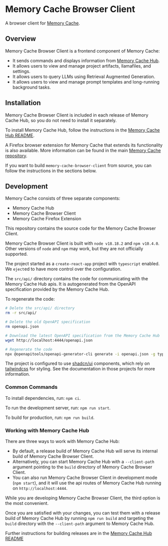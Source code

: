 # Memory Cache Browser Client

A browser client for [Memory Cache](https://github.com/Mozilla-Ocho/Memory-Cache).

## Overview

Memory Cache Browser Client is a frontend component of Memory Cache:

- It sends commands and displays information from [Memory Cache Hub](https://github.com/johnshaughnessy/Memory-Cache-Hub/).
- It allows users to view and manage project artifacts, llamafiles, and settings.
- It allows users to query LLMs using Retrieval Augmented Generation.
- It allows users to view and manage prompt templates and long-running background tasks.

## Installation

Memory Cache Browser Client is included in each release of Memory Cache Hub, so you do not need to install it separately.

To install Memory Cache Hub, follow the instructions in the [Memory Cache Hub README](https://github.com/johnshaughnessy/Memory-Cache-Hub/?tab=readme-ov-file#memory-cache-hub).

A Firefox browser extension for Memory Cache that extends its functionality is also available. More information can be found in the main [Memory Cache repository](https://github.com/Mozilla-Ocho/Memory-Cache).

If you want to build `memory-cache-browser-client` from source, you can follow the instructions in the sections below.

## Development

Memory Cache consists of three separate components:

- Memory Cache Hub
- Memory Cache Browser Client
- Memory Cache Firefox Extension

This repository contains the source code for the Memory Cache Browser Client.

Memory Cache Browser Client is built with `node v18.18.2` and `npm v10.4.0`. Other versions of `node` and `npm` may work, but they are not officially supported.

The project started as a `create-react-app` project with `typescript` enabled. We `eject`ed to have more control over the configuration.

The `src/api/` directory contains the code for communicating with the Memory Cache Hub apis. It is autogenerated from the OpenAPI specification provided by the Memory Cache Hub. 

To regenerate the code:

``` sh
# Delete the src/api/ directory
rm -r src/api/

# Delete the old OpenAPI specification
rm openapi.json

# Download the latest OpenAPI specification from the Memory Cache Hub
wget http://localhost:4444/openapi.json

# Regenerate the code
npx @openapitools/openapi-generator-cli generate -i openapi.json -g typescript-fetch -o src/api
```

The project is configured to use [shadcn/ui](https://ui.shadcn.com/) components, which rely on [tailwindcss](https://tailwindcss.com/) for styling. See the documentation in those projects for more information.

### Common Commands

To install dependencies, run: `npm ci`.

To run the development server, run: `npm run start`.

To build for production, run: `npm run build`.

### Working with Memory Cache Hub

There are three ways to work with Memory Cache Hub:

- By default, a release build of Memory Cache Hub will serve its internal build of Memory Cache Browser Client.
- Alternatively, you can start Memory Cache Hub with a `--client-path` argument pointing to the `build` directory of Memory Cache Browser Client.
- You can also run Memory Cache Browser Client in development mode (`npm start`), and it will use the api routes of Memory Cache Hub running on `http://localhost:4444`.

While you are developing Memory Cache Browser Client, the third option is the most convenient. 

Once you are satisfied with your changes, you can test them with a release build of Memory Cache Hub by running `npm run build` and targeting the `build` directory with the `--client-path` argument to Memory Cache Hub.

Further instructions for building releases are in the [Memory Cache Hub README](https://github.com/johnshaughnessy/Memory-Cache-Hub/?tab=readme-ov-file#memory-cache-hub)
